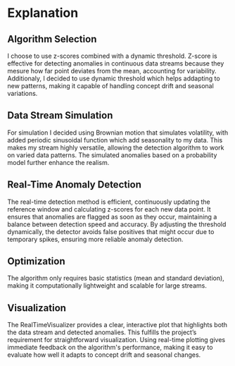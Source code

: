 # Explanation

## Algorithm Selection

I choose to use z-scores combined with a dynamic threshold. Z-score is effective for detecting anomalies in continuous data streams because they mesure how far point deviates from the mean, accounting for variability.
Additionaly, I decided to use dynamic threshold  which helps addapting to new patterns, making it capable of handling concept drift and seasonal variations.

## Data Stream Simulation

For simulation I decided using Brownian motion that simulates volatility, with added periodic sinusoidal function which add seasonality to my data. This makes my stream highly versatile, allowing the detection algorithm to work on varied data patterns. The simulated anomalies based on a probability model further enhance the realism.

## Real-Time Anomaly Detection

The real-time detection method is efficient, continuously updating the reference window and calculating z-scores for each new data point. It ensures that anomalies are flagged as soon as they occur, maintaining a balance between detection speed and accuracy. By adjusting the threshold dynamically, the detector avoids false positives that might occur due to temporary spikes, ensuring more reliable anomaly detection.

## Optimization

The algorithm only requires basic statistics (mean and standard deviation), making it computationally lightweight and scalable for large streams.

## Visualization
The RealTimeVisualizer provides a clear, interactive plot that highlights both the data stream and detected anomalies. This fulfills the project’s requirement for straightforward visualization. Using real-time plotting gives immediate feedback on the algorithm's performance, making it easy to evaluate how well it adapts to concept drift and seasonal changes.
